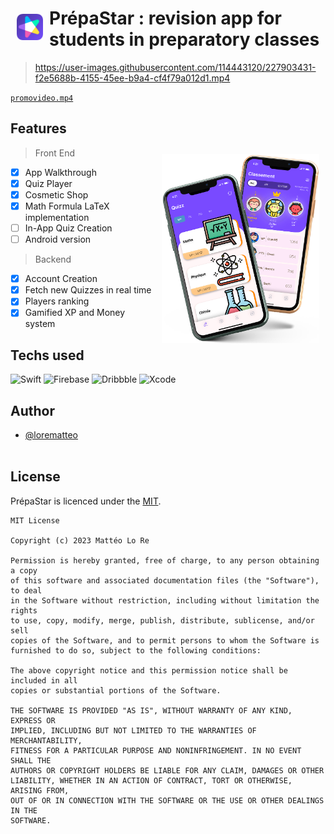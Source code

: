 # <img src="screenshots/icon.png" align="left" width="42" hspace="10" vspace="10"> PrépaStar : revision app for students in preparatory classes

> https://user-images.githubusercontent.com/114443120/227903431-f2e5688b-4155-45ee-b9a4-cf4f79a012d1.mp4

[`promovideo.mp4`](screenshots/promovideo.mp4)

## Features

<img src="screenshots/flying-iphone.png" align="right" width="50%" hspace="10" vspace="10">

> Front End

*   [x] App Walkthrough
*   [x] Quiz Player
*   [x] Cosmetic Shop
*   [x] Math Formula LaTeX implementation
*   [ ] In-App Quiz Creation
*   [ ] Android version

> Backend
*   [x] Account Creation
*   [x] Fetch new Quizzes in real time
*   [x] Players ranking
*   [x] Gamified XP and Money system

## Techs used

![Swift](https://img.shields.io/badge/swift-F54A2A?style=for-the-badge&logo=swift&logoColor=white)
![Firebase](https://img.shields.io/badge/firebase-%23039BE5.svg?style=for-the-badge&logo=firebase)
![Dribbble](https://img.shields.io/badge/Dribbble-EA4C89?style=for-the-badge&logo=dribbble&logoColor=white)
![Xcode](https://img.shields.io/badge/Xcode-007ACC?style=for-the-badge&logo=Xcode&logoColor=white)

## Author
- [@lorematteo](https://www.github.com/lorematteo)
<br/><br/>

## License
PrépaStar is licenced under the [MIT](LICENSE.md).
```plaintext
MIT License

Copyright (c) 2023 Mattéo Lo Re

Permission is hereby granted, free of charge, to any person obtaining a copy
of this software and associated documentation files (the "Software"), to deal
in the Software without restriction, including without limitation the rights
to use, copy, modify, merge, publish, distribute, sublicense, and/or sell
copies of the Software, and to permit persons to whom the Software is
furnished to do so, subject to the following conditions:

The above copyright notice and this permission notice shall be included in all
copies or substantial portions of the Software.

THE SOFTWARE IS PROVIDED "AS IS", WITHOUT WARRANTY OF ANY KIND, EXPRESS OR
IMPLIED, INCLUDING BUT NOT LIMITED TO THE WARRANTIES OF MERCHANTABILITY,
FITNESS FOR A PARTICULAR PURPOSE AND NONINFRINGEMENT. IN NO EVENT SHALL THE
AUTHORS OR COPYRIGHT HOLDERS BE LIABLE FOR ANY CLAIM, DAMAGES OR OTHER
LIABILITY, WHETHER IN AN ACTION OF CONTRACT, TORT OR OTHERWISE, ARISING FROM,
OUT OF OR IN CONNECTION WITH THE SOFTWARE OR THE USE OR OTHER DEALINGS IN THE
SOFTWARE.
```

